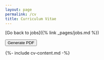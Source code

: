 ```yaml
---
layout: page
permalink: /cv
title: Curriculum Vitae
---
```


<script src="https://cdnjs.cloudflare.com/ajax/libs/dompurify/2.2.2/purify.min.js"></script>
<script src="https://cdnjs.cloudflare.com/ajax/libs/jspdf/2.1.1/jspdf.umd.min.js"></script>
<script src="https://cdnjs.cloudflare.com/ajax/libs/jspdf/2.0.0/polyfills.umd.js"></script>
<script src="https://cdn.jsdelivr.net/npm/html2canvas@1.0.0-rc.7/dist/html2canvas.min.js"></script>
<script>
    const a4Ratio = 842 / 595
    const { jsPDF } = window.jspdf;
    generate = function (elementId) {
        const element = document.getElementById(elementId)
        const width = element.offsetWidth + 40
        var pdf = new jsPDF('p', 'px', [width, a4Ratio * width]);
        pdf.html(element, {
            callback: function (pdf) {
                pdf.output('save', 'cv-angelsenra.pdf');
            },
            x: 20,
            y: 20
        });
    };
</script>

[Go back to jobs]({% link _pages/jobs.md %})

<button onclick="javascript:generate('cv-content');">Generate PDF</button>

<div id="cv-content" markdown="1">
    {%- include cv-content.md -%}
</div>

